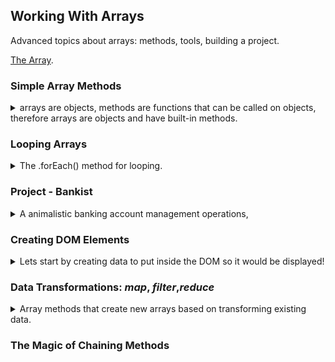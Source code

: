 ## Working With Arrays

<summary>
Advanced topics about arrays: methods, tools, building a project.
</summary>

[The Array](https://developer.mozilla.org/en-US/docs/Web/JavaScript/Reference/Global_Objects/Array).

### Simple Array Methods

<details>
<summary>
arrays are objects, methods are functions that can be called on objects, therefore arrays are objects and have built-in methods.
</summary>

let's extend our list of array methods.

- _.push(element)_ adds an element to the end of the array, returns the length of the updated array.
- _.unshift(element)_ adds an element to the start of the array, returns the length of the updated array.
- _.pop()_ removes an element from the end of the array, returns the removed element;
- _.shift()_ removes an element from the start of the array, returns the removed element;
- _.indexOf(element)_ returns the index of the element in the array, if the element isn't inside, returns -1.
- _.includes(element)_ returns a boolean value indicating if the elements exists inside the array, uses strict equality. an _ES6_ method.
- _.slice(beginIndex, endIndex)_ **creates a new array** from the beginning index, up to the the endIndex (exclusive), we can use negative numbers. it's also creates a shallow copy of the array (_similar to the spread operator_).
- _.splice(deleteIndex, deleteCount)_ - **mutates** the array, removes the element at the deleteIndex and the following element based on the second argument.
- _.reverse()_ - **mutates** the original array and reverses the order of the element.
- _.concat(otherArr)_ - **creates a new array** that contains the calling elements and the elements from the other array/
- _.join(delimiter)_ - **creates a string** from the elements of the arrays with the delimiter between them.
- _.forEach(function)_ - call the function on each of the element of the array. a higherOrder function
- - _.map(transformingFunc)_ - similar to the _.forEach()_, but the function should return an element, the new values are the elements of the **new array** returned.
- _.filter(predicate)_ - **returns an array** containing only the elements that fit a criteria that we specify (a _predicate_ function)
- _.reduce(aggregationFunc,starting accumulator)_ - return a **single value** by applying an aggregate function on all elements.

```js
let arr = ["a", "b", "c", "d", "e"];
console.log(arr.slice(2)); //c,d,e
console.log(arr.slice(2, 4)); //c,d
console.log(arr.slice(1, -2)); //b,c
arr.splice(-1); //a,b,c,d
console.log(arr); // a,b,c,d
arr.splice(0, 2); //c,d
console.log(arr); // c,d

arr2 = [6, 5, 4, 3, 2, 1, 0];
console.log(arr2.reverse());
console.log(arr2);
const letters = [1, 2, 3].concat([4, 5, 6]);
console.log(letters); //1,2,3,4,5,6
console.log(letter.join("x")); //1x2x3x4x5x6
```

</details>

### Looping Arrays

<details>
<summary>
The .forEach() method for looping.
</summary>

different types of looping, the _.forEch()_ method takes a function and calls it on each of the elements (in order), the method actually passes the element, the index, and the entire array(**in that order**). we don't need to call the _.entries()_ method to get the index.
one difference between the two forms is that it's not possible to break from an _.forEach()_ loop.

```js
const movements = [200, 450, -400, 3000, -650, -130, 70, 1300];

for (const movement of movements) {
  if (movement > 0) {
    console.log(`You deposited ${movement}`);
  } else {
    console.log(`You withdrew ${Math.abs(movement)}`);
  }
}
movements.forEach(function (movement) {
  if (movement > 0) {
    console.log(`You deposited ${movement}`);
  } else {
    console.log(`You withdrew ${Math.abs(movement)}`);
  }
});

//index first, element second
for (const [index, movement] of movements.entries()) {
  console.log(`index ${index}, movement ${movement}`);
}

//element,index, entire array
movements.forEach(function (movement, index, array) {
  console.log(`index ${index}, movement ${movement} of array ${array}`);
});
```

#### Looping Over Maps and Sets

<details>
<summary>
The .forEach() method also works on maps and sets.
</summary>

For maps the argument to the callback function are value, key, and the entire map (corresponding to element, index, entire array). for sets the key and the value are the same, so it's still (value,key, set).

```js
const currencies = new Map([
  ["USD", "United States dollar"],
  ["EUR", "Euro"],
  ["GBP", "Pound sterling"],
]);

currencies.forEach(function (value, key, map) {
  console.log(`key is ${key},value is ${value}`);
});

const currenciesUniques = new Set(["USD", "GPB", "USD", "EUR", "EUR"]);
currenciesUniques.forEach(function (value, key, set) {
  console.log(`key ${key} and value ${value} are the same!`);
});
```

</details>

#### Coding Challenge 1

<details>
<summary>
Using arrays methods, and looping over arrays.
</summary>

> Julia and Kate are doing a study on dogs. So each of them asked 5 dog owners
> about their dog's age, and stored the data into an array (one array for each). For
> now, they are just interested in knowing whether a dog is an adult or a puppy.
> A dog is an adult if it is at least 3 years old, and it's a puppy if it's less than 3 years old.
>
> Your tasks:
> Create a function 'checkDogs', which accepts 2 arrays of dog's ages ('dogsJulia' and 'dogsKate'), and does the following things:
>
> 1. Julia found out that the owners of the first and the last two dogs actually have
>    cats, not dogs! So create a shallow copy of Julia's array, and remove the cat
>    ages from that copied array (because it's a bad practice to mutate function
>    parameters)
> 2. Create an array with both Julia's (corrected) and Kate's data
> 3. For each remaining dog, log to the console whether it's an adult ("Dog number 1
>    is an adult, and is 5 years old") or a puppy ("Dog number 2 is still a puppy")
> 4. Run the function for both test datasets
>
> Test data:
>
> - Data 1: Julia's data [3, 5, 2, 12, 7], Kate's data [4, 1, 15, 8, 3]
> - Data 2: Julia's data [9, 16, 6, 8, 3], Kate's data [10, 5, 6, 1, 4]
>
> Hints: Use tools from all lectures in this section so far

</details>

</details>

### Project - Bankist

<details>
<summary>
A animalistic banking account management operations,
</summary>
displaying balance, operations,  transferring money, taking a loan. different formatting, etc.

//TODO: add flowchart in puml

the first part is to update the UI.

![flowchart](11-Arrays-Bankist/starter/Bankist-flowchart.png)

we have the four accounts objects hardcoded as objects,we have an html file, a css file, and some photos.

</details>

### Creating DOM Elements

<details>
<summary>
Lets start by creating data to put inside the DOM so it would be displayed!
</summary>
still working with the banking project.
in this project, the act of logging in and out is simply changing the opacity of the *.app* element in the css file.
we will first add our movements to the display with a function called *displayMovement(movements)*

in the html, we look at the movements element

```html
<!-- MOVEMENTS -->
<div class="movements">
  <div class="movements__row">
    <div class="movements__type movements__type--deposit">2 deposit</div>
    <div class="movements__date">3 days ago</div>
    <div class="movements__value">4 000€</div>
  </div>
  <div class="movements__row">
    <div class="movements__type movements__type--withdrawal">1 withdrawal</div>
    <div class="movements__date">24/01/2037</div>
    <div class="movements__value">-378€</div>
  </div>
</div>
```

we are interested in the _movement_row_ element, so we will use template literals to create it in a function.
we will then attach the html into the container with a method called ._insertAdjacentHTML(indexTest, htmlString)_

the options for the positions are

- 'afterbegin`
- 'afterend'
- 'beforebegin'
- 'beforeend'

but if we look at our html, we can still see the old data, so lets first remove it by setting the the html to an empty string.
_innerHTML_ is similar to _textContent_, but it also contains the html tags.

</details>

### Data Transformations: _map_, _filter_,_reduce_

<details>
<summary>
Array methods that create new arrays based on transforming existing data.
</summary>
theses methods create new data based on existing data, according to some idea of transformation.

- _.map(transformingFunc)_ - similar to the _.forEach()_, but the function should return an element, the new values are the elements of return array.
- _.filter(predicate)_ - returns an array containing only the elements that fit a criteria that we specify (a _predicate_ function)
- _.reduce(aggregationFunc,starting accumulator)_ - return a single value by applying an aggregate function on all elements.

#### Array _map_ Method

<details>
<summary>
Transform each element into a new value and return an new array.
</summary>
a function is applied to each element of the array, and the result of those function calls are stored into a new array.

```js
const movementsInEuro = [200, 450, -400, 3000, -650, -130, 70, 1300];
const euroToUsd = 1.1; //ratio
const movementInUsd = movementsInEuro.map(function (euro) {
  //return 23; //all elements will be 23
  return euro * euroToUsd;
});
console.log(movementInUsd);
```

in this example we get some rounding errors because of the floating point calculations.
if we wanted to do the same thing with a regular loop, we would need to first create the array outside the loop and then we would push element into it. the _map()_ method is a bit more similar to functional programming. we can also use the arrow function syntax.

the _.map()_ method has the same three parameters as the _.forEach()_, (element, index, array)

```js
const movementsDescription = movementsInEuro.map((mov, i, array) => {
  if (mov > 0) {
    return `movement ${i + 1}: you deposited ${mov}`;
  } else return `movement ${i + 1}: you withdrew ${Math.abs(mov)}`;
});

const descSimplified = movementsInEuro.map(
  (mov, i) =>
    `movement ${i + 1}: you ${mov > 0 ? "deposited" : "withdrew"} ${Math.abs(
      mov
    )}`
);
console.log(movementsDescription);
```

##### Computing Usernames

we can now use this mapping method in our project to create the user names, the user names are the initials of the name.
we have a full name, which we convert to a lower case, split by the spaces, take the first letter and then join back.
we use the _.forEach()_ because we wanted to modify the values.

</details>

#### Array _filter_ Method

<details>
<summary>
Filter the array for elements that satisfy a condition.
</summary>

just as before, we have access to the same arguments of element, index, entire array in our callback function.
we pass a callback function with a boolean return value.

```js
const deposits = [1, 2, -3, 5, -20, -11, 4].filter((amount) => amount > 0);
console.log(deposits);
```

</details>

#### Array _reduce_ Method

<details>
<summary>
The reduce methods computes a single value from all the elements of the array.
</summary>

unlike the other functions, in this case, the first value of the functions is an _accumulator_, the value from the earlier function calls. the rest of the parameters follow as usual.
we can also pass another value besides the callback function, which is the first, initial value of the accumulator.
the callback function should return the new accumulator value. we can use arrow functions as usual.

```js
const balance = movements.reduce(function (acc, current) {
  return acc + current;
});
console.log([].reduce((a, b) => a + b, 1000)); //1000
```

we can also use this to get the maximal value of an array

```js
const max = movements.reduce(function (acc, current) {
  return acc > current ? acc : current;
}, movements[0]); // start with the first value, in case all are negative
console.log(max); //1000
```

</details>

#### Coding Challenge 2

<details>
<summary>
Using array transformation methods.
</summary>

> Let's go back to Julia and Kate's study about dogs. This time, they want to convert dog ages to human ages and calculate the average age of the dogs in their study.
> Your tasks:
>
> Create a function 'calcAverageHumanAge', which accepts an arrays of dog's ages ('ages'), and does the following things in order:
>
> 1. Calculate the dog age in human years using the following formula: if the dog is <= 2 years old, humanAge = 2 _ dogAge. If the dog is > 2 years old,
>    humanAge = 16 + dogAge _ 4
> 2. Exclude all dogs that are less than 18 human years old (which is the same as keeping dogs that are at least 18 years old)
> 3. Calculate the average human age of all adult dogs (you should already know
>    from other challenges how we calculate averages)
> 4. Run the function for both test datasets
>
> Test data:
>
> - Data 1: [5, 2, 4, 1, 15, 8, 3]
> - Data 2: [16, 6, 10, 5, 6, 1, 4]
>
> GOOD LUCK

</details>

</details>

### The Magic of Chaining Methods

<!-- <details> -->
<summary>

</summary>

<!-- </details> -->
